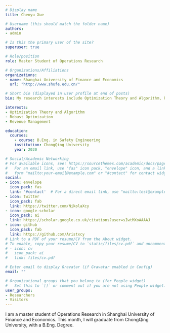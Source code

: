 ```yaml
---
# Display name
title: Chenyu Xue

# Username (this should match the folder name)
authors:
- admin

# Is this the primary user of the site?
superuser: true

# Role/position
role: Master Student of Operations Research

# Organizations/Affiliations
organizations:
- name: Shanghai University of Finance and Economics
  url: "http://www.shufe.edu.cn/"

# Short bio (displayed in user profile at end of posts)
bio: My research interests include Optimization Theory and Algorithm, Robust Optimization and Revenue Management.

interests:
- Optimization Theory and Algorithm
- Robust Optimization
- Revenue Management

education:
  courses:
    - course: B.Eng. in Safety Engineering
    institution: ChongQing University
    year: 2020

# Social/Academic Networking
# For available icons, see: https://sourcethemes.com/academic/docs/page-builder/#icons
#   For an email link, use "fas" icon pack, "envelope" icon, and a link in the
#   form "mailto:your-email@example.com" or "#contact" for contact widget.
social:
- icon: envelope
  icon_pack: fas
  link: '#contact'  # For a direct email link, use "mailto:test@example.org".
- icon: twitter
  icon_pack: fab
  link: https://twitter.com/NikolaXcy
- icon: google-scholar
  icon_pack: ai
  link: https://scholar.google.co.uk/citations?user=sIwtMXoAAAAJ
- icon: github
  icon_pack: fab
  link: https://github.com/Aristxcy
# Link to a PDF of your resume/CV from the About widget.
# To enable, copy your resume/CV to `static/files/cv.pdf` and uncomment the lines below.
# - icon: cv
#   icon_pack: ai
#   link: files/cv.pdf

# Enter email to display Gravatar (if Gravatar enabled in Config)
email: ""

# Organizational groups that you belong to (for People widget)
#   Set this to `[]` or comment out if you are not using People widget.
user_groups:
- Researchers
- Visitors
---
```


I am a master student of Operations Research in Shanghai University of Finance and Economics. This month, I will graduate from ChongQing University, with a B.Eng. Degree.